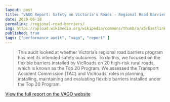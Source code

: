 ```yaml
---
layout: post
title: "VAGO Report: Safety on Victoria's Roads - Regional Road Barriers"
date: 2020-06-18
permalink: /regional-road-barriers/
img: https://upload.wikimedia.org/wikipedia/commons/thumb/a/a5/Eastlink_first_day_open.jpg/640px-Eastlink_first_day_open.jpg
published: true
tags: ["performance audit", "vago", "report" ]
---
```


> This audit looked at whether Victoria’s regional road barriers program has met its intended safety outcomes. To do this, we focused on the flexible barriers installed by VicRoads on 20 high-risk rural roads, which is known as the Top 20 Program. We assessed the Transport Accident Commission (TAC) and VicRoads’ roles in planning, installing, maintaining and evaluating flexible barriers installed under the Top 20 Program.

[View the full report on the VAGO website](https://www.audit.vic.gov.au/report/safety-victorias-roads-regional-road-barriers)
